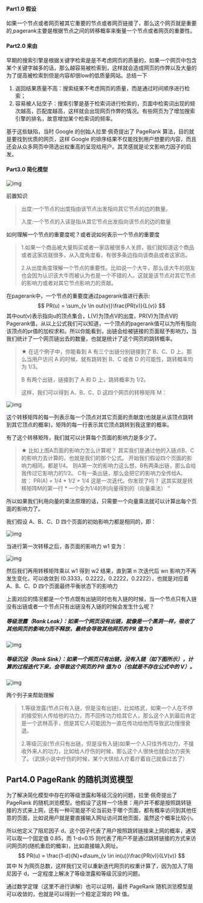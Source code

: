 #### Part1.0 假设

如果一个节点或者网页被其它重要的节点或者网页链接了，那么这个网页就是重要的,pagerank主要是根据节点之间的转移概率来衡量一个节点或者网页的重要性。



#### Part2.0 来由

早期的搜索引擎是根据关键字检索是是不考虑网页的质量的，如果一个网页中包含某个关键字越多的话，那么越容易被检索到，这样就会造成网页的作弊以及大量的为了提高被检索到但是内容却很low的低质量网站。总结一下

1. 返回结果质量不高：搜索结果不考虑网页的质量，而是通过时间顺序进行检索；
2. 容易被人钻空子：搜索引擎是基于检索词进行检索的，页面中检索词出现的频次越高，匹配度越高，这样就会出现网页作弊的情况。有些网页为了增加搜索引擎的排名，故意增加某个检索词的频率。

基于这些缺陷，当时 Google 的创始人拉里·佩奇提出了 PageRank 算法，目的就是要找到优质的网页，这样 Google 的排序结果不仅能找到用户想要的内容，而且还会从众多网页中筛选出权重高的呈现给用户。其灵感就是论文影响力因子的启发。

#### Part3.0 简化模型

![img](https://pic3.zhimg.com/v2-716e9607cdfaca7341c56d0b3e53345a_b.jpg)

前置知识

> 出度:一个节点的出度指由该节点出发指向其它节点的边的数量。
>
> 入度:一个节点的入读是指从其它节点出发指向该节点的边的数量

如何理解一个节点的重要度呢？或者说如何表示一个节点的重要度

> 1.如果一个商品被大量购买或者一家店被很多人关顾，我们就知道这个商品或者这家店就很多，从入度角度看，有很多条边指向该商品或者这家店。
>
> 2.从出度角度理解一个节点的重要性。比如说一个大牛，那么该大牛的朋友也会因为认识该大牛而被认为也是一个不错的人。这就是该节点对其它节点的影响力或者对其它节点影响力的贡献。

在pagerank中，一个节点的重要度通过pagerank值进行表示:
$$
PR(u) = \sum_{v \in out(v)}\frac{PR(v)}{L(v)}
$$
其中$out(v)$表示指向u的顶点集合，L(V)为顶点V的出度，PR(V)为顶点V的Pagerank值，从以上公式我们可以知道，一个顶点的pagerank值可以为所有指向该顶点的pr值的加权求和。所以你能看到，出链会给被链接的页面赋予影响力，当我们统计了一个网页链出去的数量，也就是统计了这个网页的跳转概率。

> ★  在这个例子中，你能看到 A 有三个出链分别链接到了 B、C、D 上。那么当用户访问 A 的时候，就有跳转到 B、C 或者 D 的可能性，跳转概率均为 1/3。
>
> B 有两个出链，链接到了 A 和 D 上，跳转概率为 1/2。
>
> 这样，我们可以得到 A、B、C、D 这四个网页的转移矩阵 M： 

![img](https://pic3.zhimg.com/v2-577a16d30f0b17fd4b487486bb6b3be2_b.jpg)

这个转移矩阵的每一列表示每一个顶点对其它页面的贡献度(也就是从该顶点跳转到其它顶点的概率)，矩阵的每一行表示其它顶点跳转到我这里的概率。

有了这个转移矩阵，我们就可以计算每个页面的影响力是多少了。

> ★  比如上图A页面的影响力怎么计算呢？ 其实我们是通过他的入链点B、C的影响力去计算的，也就是我们的那个公式。 开始我们假设四个页面的影响力相同，都是1/4。 则A第一次的影响力这么想，B有两条出链，那么会给我传过它影响力的1/2。 C有一条出链，那么会把它的影响力全传给A。
> 故： PR(A) = 1/4 * 1/2 + 1/4
> 这是一次迭代。你发现了吗？ 这其实就是转移矩阵M的第一行 * 一个全为1/4的列向量得到的（向量乘法）
>  ”

所以如果我们利用向量的乘法原理的话，只需要一个向量乘法就可以计算出每个页面的影响力了。

我们假设 A、B、C、D 四个页面的初始影响力都是相同的，即： 

![img](https://pic3.zhimg.com/v2-457d84df134ba11764af29eceb51404a_b.png)

 当进行第一次转移之后，各页面的影响力 w1 变为： 

![img](https://pic4.zhimg.com/v2-2207407d2f7afb47357d0dba59f00497_b.jpg)

 然后我们再用转移矩阵乘以 w1 得到 w2 结果，直到第 n 次迭代后 wn 影响力不再发生变化，可以收敛到 (0.3333，0.2222，0.2222，0.2222），也就是对应着 A、B、C、D 四个页面最终平衡状态下的影响力

上面对应的情况都是一个节点既有出链同时也有入链的时候，当一个节点只有入链没有出链或者一个节点只有出链没有入链的时候会发生什么呢？

##### 等级泄露（Rank Leak）：如果一个网页没有出链，就像是一个黑洞一样，吸收了其他网页的影响力而不释放，最终会导致其他网页的 PR 值为 0

![img](https://pic1.zhimg.com/v2-df17439fe18fd1eeedf9668a92ca8e70_b.jpg)

##### 等级沉没（Rank Sink）：如果一个网页只有出链，没有入链（如下图所示），计算的过程迭代下来，会导致这个网页的 PR 值为 0（也就是不存在公式中的 V）。

![img](https://pic2.zhimg.com/v2-56690a79a3a09729110b7d3bb52bc041_b.jpg)

两个列子来帮助理解

> 1.等级泄露(节点只有入链，但是没有出链)，比如练武，如果一个人在不停的接受别人传给他的功力，而不回传功力给其它人，那么这个人到最后肯定是一个武林高手，但是其它人可能因为一直在传功给他而导致武功慢慢衰退。
>
> 2.等级沉没(节点只有出链，但是没有入链)如果一个人只往外传功力，不接收外来人的功力，比如给人疗伤的时候，那么这个人很快也就会功力丧失了。（武侠小说中疗伤的时候，某个大侠给人疗着疗着自己就昏过去了）

## Part4.0 PageRank 的随机浏览模型

为了解决简化模型中存在的等级泄露和等级沉没的问题，拉里·佩奇提出了 PageRank 的随机浏览模型。他假设了这样一个场景：用户并不都是按照跳转链接的方式来上网，还有一种可能是不论当前处于哪个页面，都有概率访问到其他任意的页面，比如说用户就是要直接输入网址访问其他页面，虽然这个概率比较小。

所以他定义了阻尼因子 d，这个因子代表了用户按照跳转链接来上网的概率，通常可以取一个固定值 0.85，而 1-d=0.15 则代表了用户不是通过跳转链接的方式来访问网页的(随机重启的概率)，比如直接输入网址。 
$$
PR(u) = \frac{1-d}{N}+d\sum_{v \in in(u)}\frac{PR(v)}{LV(v)}
$$
 其中 N 为网页总数，这样我们又可以重新迭代网页的权重计算了，因为加入了阻尼因子 d，一定程度上解决了等级泄露和等级沉没的问题。

通过数学定理（这里不进行讲解）也可以证明，最终 PageRank 随机浏览模型是可以收敛的，也就是可以得到一个稳定正常的 PR 值。

